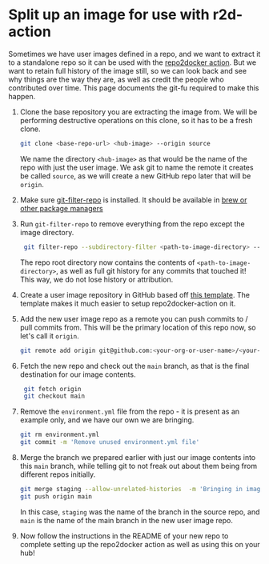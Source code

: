 # Split up an image for use with r2d-action

Sometimes we have user images defined in a repo, and we want to extract
it to a standalone repo so it can be used with the [repo2docker action](https://github.com/jupyterhub/repo2docker-action).
But we want to retain full history of the image still, so we can look
back and see why things are the way they are, as well as credit the people
who contributed over time. This page documents the git-fu required to
make this happen.

1. Clone the base repository you are extracting the image from.
   We will be performing destructive operations on this clone,
   so it has to be a fresh clone.

    ```bash
    git clone <base-repo-url> <hub-image> --origin source
    ```

    We name the directory `<hub-image>` as that would be the name of the
    repo with just the user image. We ask git to name the remote it creates be
    called `source`, as we will create a new GitHub repo later that will be `origin`.

2. Make sure [git-filter-repo](https://github.com/newren/git-filter-repo)
   is installed. It should be available in [brew or other package managers](https://github.com/newren/git-filter-repo/blob/main/INSTALL.md)

3. Run `git-filter-repo` to remove everything from the repo except the
   image directory.

   ```bash
    git filter-repo --subdirectory-filter <path-to-image-directory> --force
    ```

    The repo root directory now contains the contents of `<path-to-image-directory>`,
    as well as full git history for any commits that touched it! This way,
    we do not lose history or attribution.

4. Create a user image repository in GitHub based off [this template](https://github.com/2i2c-org/hub-user-image-template).
   The template makes it much easier to setup repo2docker-action on it.

5. Add the new user image repo as a remote you can push commits to / pull commits from.
   This will be the primary location of this repo now, so let's call it `origin`.

   ```bash
   git remote add origin git@github.com:<your-org-or-user-name>/<your-repo-name>.git
   ```

6. Fetch the new repo and check out the `main` branch, as that is the final
   destination for our image contents.

   ```bash
    git fetch origin
    git checkout main
    ```

7. Remove the `environment.yml` file from the repo - it is present as an example
   only, and we have our own we are bringing.

   ```bash
   git rm environment.yml
   git commit -m 'Remove unused environment.yml file'
   ```

8. Merge the branch we prepared earlier with just our image contents into this
   `main` branch, while telling git to not freak out about them being from different
   repos initially.

   ```bash
   git merge staging --allow-unrelated-histories  -m 'Bringing in image directory from deployment repo'
   git push origin main
   ```

   In this case, `staging` was the name of the branch in the source
   repo, and `main` is the name of the main branch in the new user image
   repo.

9. Now follow the instructions in the README of your new repo to complete setting up
   the repo2docker action as well as using this on your hub!